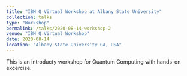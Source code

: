 ```yaml
---
title: "IBM Q Virtual Workshop at Albany State University"
collection: talks
type: "Workshop"
permalink: /talks/2020-08-14-workshop-2
venue: "IBM Q Virtual Workshop"
date: 2020-08-14
location: "Albany State University GA, USA"
---
```


This is an introducty workshop for Quantum Computing with hands-on excercise. 
